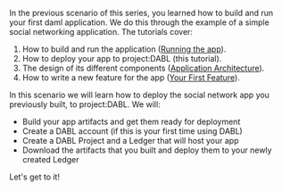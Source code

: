 In the previous scenario of this series, you learned how to build and run your first daml application. We do this through the example of a simple social networking application. The tutorials cover:

1. How to build and run the application ([Running the app](https://docs.daml.com/getting-started/index.html#running-the-app)).
1. How to deploy your app to project:DABL (this tutorial).
1. The design of its different components ([Application Architecture](https://docs.daml.com/getting-started/app-architecture.html)).
1. How to write a new feature for the app ([Your First Feature](https://docs.daml.com/getting-started/first-feature.html)).

In this scenario we will learn how to deploy the social network app you previously built, to project:DABL. We will:

- Build your app artifacts and get them ready for deployment
- Create a DABL account (if this is your first time using DABL)
- Create a DABL Project and a Ledger that will host your app
- Download the artifacts that you built and deploy them to your newly created Ledger

Let's get to it!
